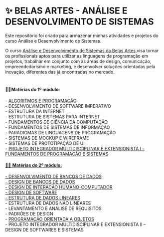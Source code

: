 # ✨ BELAS ARTES - ANÁLISE E DESENVOLVIMENTO DE SISTEMAS

Este repositório foi criado para armazenar minhas atividades e projetos do curso Análise e Desenvolvimento de Sistemas.

O curso <a href="https://novo.belasartes.br/analise-e-desenvolvimento-de-sistemas-ead/">Análise e Desenvolvimento de Sistemas da Belas Artes </a> visa tornar os profissionais aptos para utilizar as linguagens de programação em projetos, trabalhar em conjunto com as áreas de design, comunicação, empreendedorismo e marketing, e desenvolver soluções orientadas pela inovação, diferentes das já encontradas no mercado. <br> 

#

<h4>👩‍💻 Matérias do 1º módulo:</h4> 
- <a href = "ALGORITMOS E PROGRAMACAO"> ALGORITMOS E PROGRAMAÇÃO </a> <br>
- DESENVOLVIMENTO DE SOFTWARE IMPERATIVO <br>
- ESTRUTURA DA INTERNET <br>
- ESTRUTURA DE SISTEMAS PARA INTERNET <br>
- FUNDAMENTOS DE CIÊNCIA DA COMPUTAÇÃO <br>
- FUNDAMENTOS DE SISTEMAS DE INFORMAÇÃO <br>
- PARADIGMAS DE LINGUAGENS DE PROGRAMAÇÃO <br>
- SISTEMAS DE MOCKUP E WIREFRAME <br>
- SISTEMAS DE PROTOTIPAÇÃO DE UI <br>
- <a href="https://github.com/thaizacn/ROB3_AssistenteFincanceiro.git">PROJETO INTEGRADOR MULTIDISCIPLINAR E EXTENSIONISTA I – FUNDAMENTOS DE PROGRAMAÇÃO E SISTEMAS <br>


<h4>👩‍💻  Matérias do 2º módulo:</h4>
- DESENVOLVIMENTO DE BANCOS DE DADOS <br>
- DESIGN DE BANCOS DE DADOS <br>
- DESIGN DE INTERAÇÃO HUMANO-COMPUTADOR <br>
- DESIGN DE SOFTWARE <br>
- <a href = "ESTRUTURA DE DADOS LINEARES"> ESTRUTURA DE DADOS LINEARES </a> <br>
- ESTRUTURA DE DADOS NÃO LINEARES <br>
- LEVANTAMENTO E ANÁLISE DE REQUISITOS <br>
- PADRÕES DE DESIGN <br>
- <a href = "PROGRAMACAO ORIENTADA A OBJETOS"> PROGRAMAÇÃO ORIENTADA A OBJETOS </a> <br>
- PROJETO INTEGRADOR MULTIDISCIPLINAR E EXTENSIONISTA II – DESIGN DE SOFTWARES E SISTEMAS	<br>
